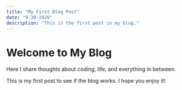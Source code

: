 ```yaml
---
title: "My First Blog Post"
date: "9-30-2020"
description: "This is the first post in my blog."
---
```


# Welcome to My Blog

Here I share thoughts about coding, life, and everything in between.

This is my first post to see if the blog works. I hope you enjoy it!